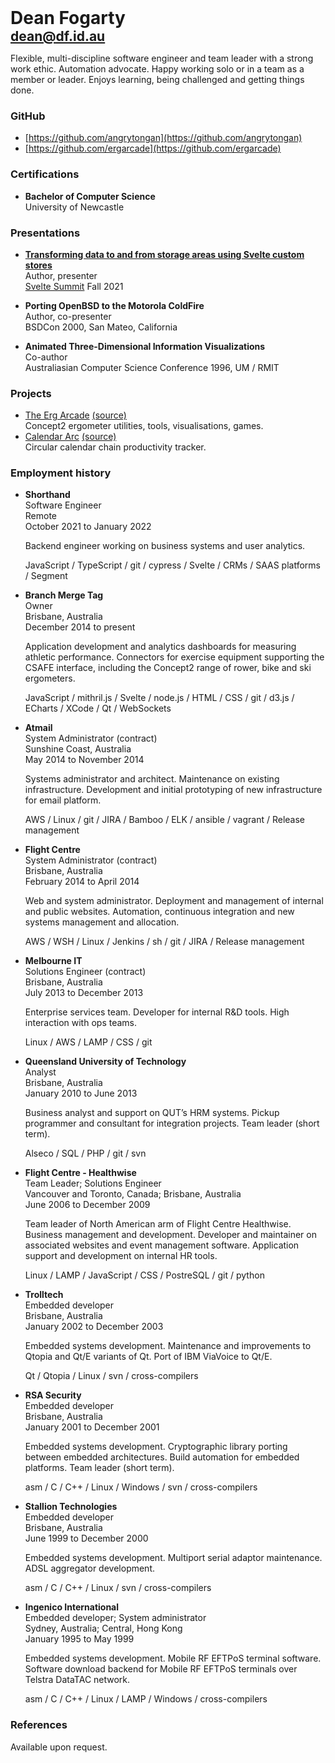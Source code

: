 <script context="module">
    export const prerender = true;
</script>

<h1>Dean Fogarty</h1>
<h2><a href="mailto:dean@df.id.au">dean@df.id.au</a></h2>

Flexible, multi-discipline software engineer and team leader with a strong work ethic. Automation advocate. Happy working solo or in a team as a member or leader. Enjoys learning, being challenged and getting things done.

### GitHub

* [https://github.com/angrytongan](https://github.com/angrytongan)
* [https://github.com/ergarcade](https://github.com/ergarcade)

### Certifications

* **Bachelor of Computer Science**  
  University of Newcastle

### Presentations

* **[Transforming data to and from storage areas using Svelte custom
  stores](https://youtu.be/1Df-9EKvZr0?t=6195)**  
  Author, presenter  
  [Svelte Summit](https://sveltesummit.com) Fall 2021  

* **Porting OpenBSD to the Motorola ColdFire**  
  Author, co-presenter  
  BSDCon 2000, San Mateo, California  

* **Animated Three-Dimensional Information Visualizations**  
  Co-author  
  Australiasian Computer Science Conference 1996, UM / RMIT  

### Projects

* [The Erg Arcade](https://ergarcade.com)  [(source)](https://github.com/ergarcade)  
  Concept2 ergometer utilities, tools, visualisations, games.
* [Calendar Arc](https://angrytongan.github.io/calendararc) [(source)](https://github.com/angrytongan/calendararc)  
  Circular calendar chain productivity tracker.

### Employment history

* **Shorthand**  
  Software Engineer  
  Remote  
  October 2021 to January 2022

  Backend engineer working on business systems and user analytics.

  JavaScript / TypeScript / git / cypress / Svelte / CRMs / SAAS platforms / Segment

* **Branch Merge Tag**  
  Owner  
  Brisbane, Australia  
  December 2014 to present

  Application development and analytics dashboards for measuring athletic performance. Connectors for exercise equipment supporting the CSAFE interface, including the Concept2 range of rower, bike and ski ergometers.

  JavaScript / mithril.js / Svelte / node.js / HTML / CSS / git / d3.js / ECharts / XCode / Qt / WebSockets

* **Atmail**  
  System Administrator (contract)  
  Sunshine Coast, Australia  
  May 2014 to November 2014

  Systems administrator and architect. Maintenance on existing infrastructure. Development and initial prototyping of new infrastructure for email platform.

  AWS / Linux / git / JIRA / Bamboo / ELK / ansible / vagrant / Release management

* **Flight Centre**  
  System Administrator (contract)  
  Brisbane, Australia  
  February 2014 to April 2014  

  Web and system administrator. Deployment and management of internal and public websites. Automation, continuous integration and new systems management and allocation.

  AWS / WSH / Linux / Jenkins / sh / git / JIRA / Release management

* **Melbourne IT**  
  Solutions Engineer (contract)  
  Brisbane, Australia  
  July 2013 to December 2013

  Enterprise services team. Developer for internal R&D tools. High interaction with ops teams.

  Linux / AWS / LAMP / CSS / git

* **Queensland University of Technology**  
  Analyst  
  Brisbane, Australia  
  January 2010 to June 2013

  Business analyst and support on QUT’s HRM systems. Pickup programmer and consultant for integration projects. Team leader (short term).

  Alseco / SQL / PHP / git / svn

* **Flight Centre - Healthwise**  
  Team Leader; Solutions Engineer  
  Vancouver and Toronto, Canada; Brisbane, Australia  
  June 2006 to December 2009

  Team leader of North American arm of Flight Centre Healthwise. Business management and development. Developer and maintainer on associated websites and event management software. Application support and development on internal HR tools.

  Linux / LAMP / JavaScript / CSS / PostreSQL / git / python

* **Trolltech**  
  Embedded developer  
  Brisbane, Australia  
  January 2002 to December 2003

  Embedded systems development. Maintenance and improvements to Qtopia and Qt/E variants of Qt. Port of IBM ViaVoice to Qt/E.

  Qt / Qtopia / Linux / svn / cross-compilers

* **RSA Security**  
  Embedded developer  
  Brisbane, Australia  
  January 2001 to December 2001

  Embedded systems development. Cryptographic library porting between embedded architectures. Build automation for embedded platforms. Team leader (short term).

  asm / C / C++ / Linux / Windows / svn / cross-compilers

* **Stallion Technologies**  
  Embedded developer  
  Brisbane, Australia  
  June 1999 to December 2000

  Embedded systems development. Multiport serial adaptor maintenance. ADSL aggregator development.

  asm / C / C++ / Linux / svn / cross-compilers

* **Ingenico International**  
  Embedded developer; System administrator  
  Sydney, Australia; Central, Hong Kong  
  January 1995 to May 1999

  Embedded systems development. Mobile RF EFTPoS terminal software. Software download backend for Mobile RF EFTPoS terminals over Telstra DataTAC network.

  asm / C / C++ / Linux / LAMP / Windows / cross-compilers

### References

Available upon request.

<style>
    h1, h2 {
        margin: 0;
    }
</style>
